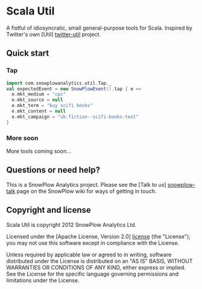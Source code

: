 # Scala Util

A fistful of idiosyncratic, small general-purpose tools for Scala. Inspired by Twitter's own [Util] [twitter-util] project.

## Quick start

### Tap

```scala
import com.snowplowanalytics.util.Tap._
val expectedEvent = new SnowPlowEvent().tap { e =>
  e.mkt_medium = "cpc"
  e.mkt_source = null
  e.mkt_term = "buy scifi books"
  e.mkt_content = null
  e.mkt_campaign = "uk-fiction--scifi-books-text"
}
```

### More soon

More tools coming soon...

## Questions or need help?

This is a SnowPlow Analytics project. Please see the [Talk to us]
[snowplow-talk] page on the SnowPlow wiki for ways of getting in
touch.

## Copyright and license

Scala Util is copyright 2012 SnowPlow Analytics Ltd.

Licensed under the [Apache License, Version 2.0] [license] (the "License");
you may not use this software except in compliance with the License.

Unless required by applicable law or agreed to in writing, software
distributed under the License is distributed on an "AS IS" BASIS,
WITHOUT WARRANTIES OR CONDITIONS OF ANY KIND, either express or implied.
See the License for the specific language governing permissions and
limitations under the License.

[twitter-util]: https://github.com/twitter/util
[issues]: https://github.com/snowplow/scala-util/issues
[license]: http://www.apache.org/licenses/LICENSE-2.0
[snowplow-talk]: https://github.com/snowplow/snowplow/wiki/Talk-to-us
